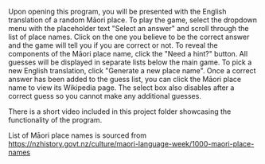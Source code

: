 Upon opening this program, you will be presented with the English translation of a random Māori place.
To play the game, select the dropdown menu with the placeholder text "Select an answer" and scroll through the list of place names.
Click on the one you believe to be the correct answer and the game will tell you if you are correct or not.
To reveal the components of the Māori place name, click the "Need a hint?" button.
All guesses will be displayed in separate lists below the main game.
To pick a new English translation, click "Generate a new place name".
Once a correct answer has been added to the guess list, you can click the Māori place name to view its Wikipedia page. The select box also disables after a correct guess so you cannot make any additional guesses.

There is a short video included in this project folder showcasing the functionality of the program.

List of Māori place names is sourced from https://nzhistory.govt.nz/culture/maori-language-week/1000-maori-place-names
